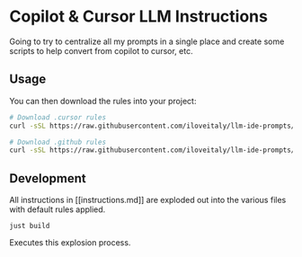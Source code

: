 # Copilot & Cursor LLM Instructions

Going to try to centralize all my prompts in a single place and create some scripts to help convert from copilot to cursor, etc.

## Usage

You can then download the rules into your project:

```sh
# Download .cursor rules
curl -sSL https://raw.githubusercontent.com/iloveitaly/llm-ide-prompts/master/install.sh | sh -s cursor

# Download .github rules
curl -sSL https://raw.githubusercontent.com/iloveitaly/llm-ide-prompts/master/install.sh | sh -s github
```

## Development

All instructions in [[instructions.md]] are exploded out into the various files with default rules applied.

```shell
just build
```

Executes this explosion process.